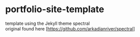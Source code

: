 # portfolio-site-template
template using the Jekyll theme spectral  
original found here [https://github.com/arkadianriver/spectral]
